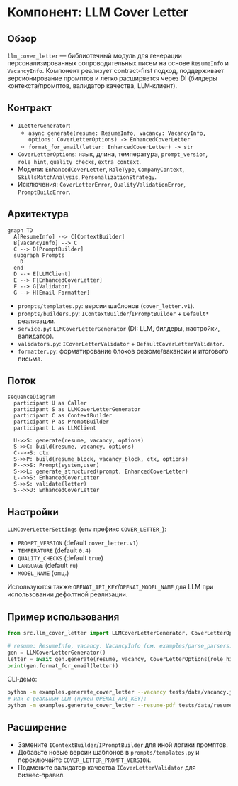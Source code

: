 # Компонент: LLM Cover Letter

## Обзор

`llm_cover_letter` — библиотечный модуль для генерации персонализированных сопроводительных писем на основе `ResumeInfo` и `VacancyInfo`. Компонент реализует contract-first подход, поддерживает версионирование промптов и легко расширяется через DI (билдеры контекста/промптов, валидатор качества, LLM‑клиент).

## Контракт

- `ILetterGenerator`:
  - `async generate(resume: ResumeInfo, vacancy: VacancyInfo, options: CoverLetterOptions) -> EnhancedCoverLetter`
  - `format_for_email(letter: EnhancedCoverLetter) -> str`
- `CoverLetterOptions`: язык, длина, температура, `prompt_version`, `role_hint`, `quality_checks`, `extra_context`.
- Модели: `EnhancedCoverLetter`, `RoleType`, `CompanyContext`, `SkillsMatchAnalysis`, `PersonalizationStrategy`.
- Исключения: `CoverLetterError`, `QualityValidationError`, `PromptBuildError`.

## Архитектура

```mermaid
graph TD
  A[ResumeInfo] --> C[ContextBuilder]
  B[VacancyInfo] --> C
  C --> D[PromptBuilder]
  subgraph Prompts
    D
  end
  D --> E[LLMClient]
  E --> F[EnhancedCoverLetter]
  F --> G[Validator]
  G --> H[Email Formatter]
```

- `prompts/templates.py`: версии шаблонов (`cover_letter.v1`).
- `prompts/builders.py`: `IContextBuilder`/`IPromptBuilder` + `Default*` реализации.
- `service.py`: `LLMCoverLetterGenerator` (DI: LLM, билдеры, настройки, валидатор).
- `validators.py`: `ICoverLetterValidator` + `DefaultCoverLetterValidator`.
- `formatter.py`: форматирование блоков резюме/вакансии и итогового письма.

## Поток

```mermaid
sequenceDiagram
  participant U as Caller
  participant S as LLMCoverLetterGenerator
  participant C as ContextBuilder
  participant P as PromptBuilder
  participant L as LLMClient

  U->>S: generate(resume, vacancy, options)
  S->>C: build(resume, vacancy, options)
  C-->>S: ctx
  S->>P: build(resume_block, vacancy_block, ctx, options)
  P-->>S: Prompt(system,user)
  S->>L: generate_structured(prompt, EnhancedCoverLetter)
  L-->>S: EnhancedCoverLetter
  S->>S: validate(letter)
  S-->>U: EnhancedCoverLetter
```

## Настройки

`LLMCoverLetterSettings` (env префикс `COVER_LETTER_`):
- `PROMPT_VERSION` (default `cover_letter.v1`)
- `TEMPERATURE` (default `0.4`)
- `QUALITY_CHECKS` (default `true`)
- `LANGUAGE` (default `ru`)
- `MODEL_NAME` (опц.)

Используются также `OPENAI_API_KEY`/`OPENAI_MODEL_NAME` для LLM при использовании дефолтной реализации.

## Пример использования

```python
from src.llm_cover_letter import LLMCoverLetterGenerator, CoverLetterOptions, RoleType

# resume: ResumeInfo, vacancy: VacancyInfo (см. examples/parse_parsers.py)
gen = LLMCoverLetterGenerator()
letter = await gen.generate(resume, vacancy, CoverLetterOptions(role_hint=RoleType.DEVELOPER))
print(gen.format_for_email(letter))
```

CLI‑демо:

```bash
python -m examples.generate_cover_letter --vacancy tests/data/vacancy.json --fake-llm
# или с реальным LLM (нужен OPENAI_API_KEY):
python -m examples.generate_cover_letter --resume-pdf tests/data/resume.pdf --vacancy tests/data/vacancy.json
```

## Расширение

- Замените `IContextBuilder`/`IPromptBuilder` для иной логики промптов.
- Добавьте новые версии шаблонов в `prompts/templates.py` и переключайте `COVER_LETTER_PROMPT_VERSION`.
- Подмените валидатор качества `ICoverLetterValidator` для бизнес‑правил.
